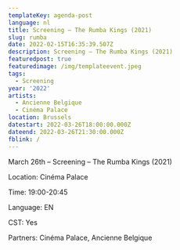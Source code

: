 ```yaml
---
templateKey: agenda-post
language: nl
title: Screening – The Rumba Kings (2021)
slug: rumba
date: 2022-02-15T16:35:39.507Z
description: Screening – The Rumba Kings (2021)
featuredpost: true
featuredimage: /img/templateevent.jpeg
tags:
  - Screening
year: '2022'
artists:
  - Ancienne Belgique
  - Cinéma Palace
location: Brussels
datestart: 2022-03-26T18:00:00.000Z
dateend: 2022-03-26T21:30:00.000Z
fblink: /
---
```


March 26th – Screening – The Rumba Kings (2021)

Location: Cinéma Palace

Time: 19:00-20:45

Language: EN

CST: Yes


Partners: Cinéma Palace, Ancienne Belgique
